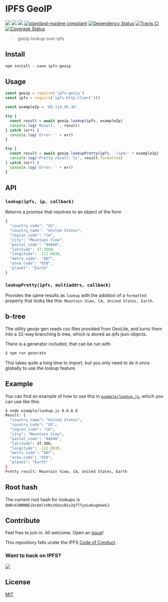 # IPFS GeoIP

[![](https://img.shields.io/badge/made%20by-Protocol%20Labs-blue.svg?style=flat-square)](http://ipn.io)
[![](https://img.shields.io/badge/project-IPFS-blue.svg?style=flat-square)](http://ipfs.io/)
[![](https://img.shields.io/badge/freenode-%23ipfs-blue.svg?style=flat-square)](http://webchat.freenode.net/?channels=%23ipfs)
[![standard-readme compliant](https://img.shields.io/badge/standard--readme-OK-green.svg?style=flat-square)](https://github.com/RichardLitt/standard-readme)
[![Dependency Status](https://david-dm.org/ipfs/ipfs-geoip.svg?style=flat-square)](https://david-dm.org/ipfs/ipfs-geoip)
[![Travis CI](https://img.shields.io/travis/ipfs/ipfs-geoip/master.svg?style=flat-square)](https://travis-ci.org/ipfs/ipfs-geoip)
[![Coverage Status](https://coveralls.io/repos/github/ipfs/ipfs-geoip/badge.svg?branch=master)](https://coveralls.io/github/ipfs/ipfs-geoip?branch=master)

> geoip lookup over ipfs

## Install

```js
npm install --save ipfs-geoip
```

## Usage

```js
const geoip = require('ipfs-geoip')
const ipfs = require('ipfs-http-client')()

const exampleIp = '89.114.95.36'

try {
  const result = await geoip.lookup(ipfs, exampleIp)
  console.log('Result: ', result)
} catch (err) {
  console.log('Error: ' + err)
}

try {
  const result = await geoip.lookupPretty(ipfs, '/ip4/' + exampleIp)
  console.log('Pretty result: %s', result.formatted)
} catch (err) {
  console.log('Error: ' + err)
}
```

## API

### `lookup(ipfs, ip, callback)`

Returns a promise that resolves to an object of the form

```js
{
  "country_code": "US",
  "country_name": "United States",
  "region_code": "CA",
  "city": "Mountain View",
  "postal_code": "94040",
  "latitude": 37.3860,
  "longitude": -122.0838,
  "metro_code": "807",
  "area_code": "650",
  "planet": "Earth"
}
```

### `lookupPretty(ipfs, multiaddrs, callback)`

Provides the same results as `lookup` with the addition of
a `formatted` property that looks like this: `Mountain View, CA, United States, Earth`.

## b-tree

The utility geoip-gen reads csv files provided from GeoLite, and turns them into a 32-way branching b-tree, which is stored as ipfs json objects.

There is a generator included, that can be run with

```bash
$ npm run generate
```

This takes quite a long time to import, but you only need to do it once globally to use the lookup feature.

## Example

You can find an example of how to use this in [`example/lookup.js`](example/lookup.js), which you can use like this:

```bash
$ node example/lookup.js 8.8.8.8
Result: {
  "country_name": "United States",
  "country_code": "US",
  "region_code": "CA",
  "city": "Mountain View",
  "postal_code": "94040",
  "latitude": 37.386,
  "longitude": -122.0838,
  "metro_code": "807",
  "area_code": "650",
  "planet": "Earth"
}
Pretty result: Mountain View, CA, United States, Earth
```

## Root hash

The current root hash for lookups is `QmRn43NNNBEibc6m7zVNcS6UusB1u3qTTfyoLmkugbeeGJ`.

## Contribute

Feel free to join in. All welcome. Open an [issue](https://github.com/ipfs/ipfs-geoip/issues)!

This repository falls under the IPFS [Code of Conduct](https://github.com/ipfs/community/blob/master/code-of-conduct.md).

### Want to hack on IPFS?

[![](https://cdn.rawgit.com/jbenet/contribute-ipfs-gif/master/img/contribute.gif)](https://github.com/ipfs/community/blob/master/CONTRIBUTING.md)

## License

[MIT](LICENSE)
